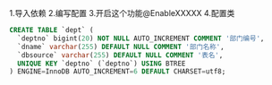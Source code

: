 1.导入依赖
2.编写配置
3.开启这个功能@EnableXXXXX
4.配置类

```sql
CREATE TABLE `dept` (
  `deptno` bigint(20) NOT NULL AUTO_INCREMENT COMMENT '部门编号',
  `dname` varchar(255) DEFAULT NULL COMMENT '部门名称',
  `dbsource` varchar(255) DEFAULT NULL COMMENT '表名',
  UNIQUE KEY `deptno` (`deptno`) USING BTREE
) ENGINE=InnoDB AUTO_INCREMENT=6 DEFAULT CHARSET=utf8;
```

